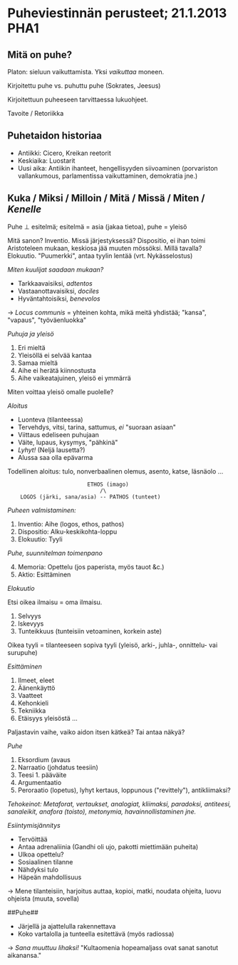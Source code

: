 # Puheviestinnän perusteet; 21.1.2013 PHA1 #

## Mitä on puhe? ##

Platon: sieluun vaikuttamista. Yksi _vaikuttaa_ moneen.

Kirjoitettu puhe vs. puhuttu puhe (Sokrates, Jeesus)

Kirjoitettuun puheeseen tarvittaessa lukuohjeet.

Tavoite / Retoriikka

## Puhetaidon historiaa ##

* Antiikki: Cicero, Kreikan reetorit
* Keskiaika: Luostarit
* Uusi aika: Antiikin ihanteet, hengellisyyden siivoaminen (porvariston vallankumous, parlamentissa vaikuttaminen, demokratia jne.) 

## Kuka / Miksi / Milloin / Mitä / Missä / Miten / *Kenelle* ##

Puhe &perp; esitelmä; esitelmä = asia (jakaa tietoa), puhe = yleisö

Mitä sanon? Inventio.
Missä järjestyksessä? Dispositio, ei ihan toimi Aristoteleen mukaan, keskiosa jää muuten mössöksi.
Millä tavalla? Elokuutio. "Puumerkki", antaa tyylin lentää (vrt. Nykässelostus)

*Miten kuulijat saadaan mukaan?*

* Tarkkaavaisiksi, _adtentos_
* Vastaanottavaisiksi, _dociles_
* Hyväntahtoisiksi, _benevolos_

&rarr; _Locus communis_ = yhteinen kohta, mikä meitä yhdistää; "kansa", "vapaus", "työväenluokka"

*Puhuja ja yleisö*

1. Eri mieltä
2. Yleisöllä ei selvää kantaa
3. Samaa mieltä
4. Aihe ei herätä kiinnostusta
5. Aihe vaikeatajuinen, yleisö ei ymmärrä

Miten voittaa yleisö omalle puolelle?

*Aloitus*

* Luonteva (tilanteessa)
* Tervehdys, vitsi, tarina, sattumus, *ei* "suoraan asiaan"
* Viittaus edeliseen puhujaan
* Väite, lupaus, kysymys, "pähkinä"
* *Lyhyt!* (Neljä lausetta?)
* Alussa saa olla epävarma

Todellinen aloitus: tulo, nonverbaalinen olemus, asento, katse, läsnäolo &hellip;


                             ETHOS (imago)
                                 /\
        LOGOS (järki, sana/asia) -- PATHOS (tunteet)

*Puheen valmistaminen:*

1. Inventio: Aihe (logos, ethos, pathos)
2. Dispositio: Alku-keskikohta-loppu
3. Elokuutio: Tyyli

*Puhe, suunnitelman toimenpano*

4. Memoria: Opettelu (jos paperista, myös tauot &amp;c.)
5. Aktio: Esittäminen

*Elokuutio*

Etsi oikea ilmaisu = oma ilmaisu.

1. Selvyys
2. Iskevyys
3. Tunteikkuus (tunteisiin vetoaminen, korkein aste)

Oikea tyyli = tilanteeseen sopiva tyyli (yleisö, arki-, juhla-, onnittelu- vai surupuhe)

*Esittäminen*

1. Ilmeet, eleet
2. Äänenkäyttö
3. Vaatteet
4. Kehonkieli
5. Tekniikka
6. Etäisyys yleisöstä &hellip;

Paljastavin vaihe, vaiko aidon itsen kätkeä? Tai antaa näkyä?

*Puhe*

1. Eksordium (avaus
2. Narraatio (johdatus teesiin)
3. Teesi 1. pääväite
4. Argumentaatio
5. Peroraatio (lopetus), lyhyt kertaus, loppunous ("revittely"), antikliimaksi?

*Tehokeinot: Metaforat, vertaukset, analogiat, kliimaksi, paradoksi, antiteesi, sanaleikit, anafora (toisto), metonymia, havainnollistaminen jne.*

*Esiintymisjännitys*

* Tervöittää
* Antaa adrenaliinia (Gandhi oli ujo, pakotti miettimään puheita)
* Ulkoa opettelu?
* Sosiaalinen tilanne
* Nähdyksi tulo
* Häpeän mahdollisuus

&rarr; Mene tilanteisiin, harjoitus auttaa, kopioi, matki, noudata ohjeita, luovu ohjeista (muuta, sovella)

##Puhe##

* Järjellä ja ajattelulla rakennettava
* Koko vartalolla ja tunteella esitettävä (myös radiossa)

&rarr; _Sana muuttuu lihaksi!_ "Kultaomenia hopeamaljass ovat sanat sanotut aikanansa."
